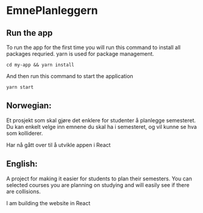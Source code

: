 # EmnePlanleggern

## Run the app

To run the app for the first time you will run this command to install all packages requried. yarn is used for package management.

```
cd my-app && yarn install
```

And then run this command to start the application

```
yarn start
```

## Norwegian:
Et prosjekt som skal gjøre det enklere for studenter å planlegge semesteret.
Du kan enkelt velge inn emnene du skal ha i semesteret, og vil kunne se hva som kolliderer.

Har nå gått over til å utvikle appen i React

## English:
A project for making it easier for students to plan their semesters. 
You can selected courses you are planning on studying and will easily see if there are collisions.

I am building the website in React
